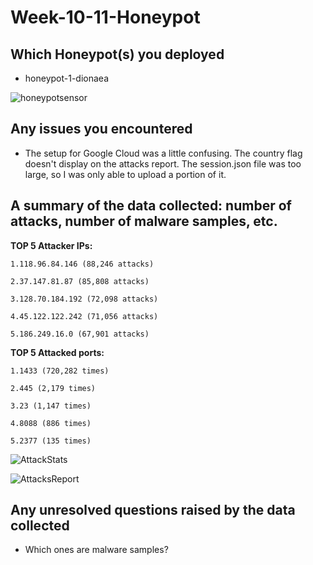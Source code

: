 # Week-10-11-Honeypot

## Which Honeypot(s) you deployed

* honeypot-1-dionaea

![honeypotsensor](https://user-images.githubusercontent.com/54424389/69910648-ee4d5600-13dc-11ea-96f7-99cb57c2a35e.jpg)

## Any issues you encountered

* The setup for Google Cloud was a little confusing. The country flag doesn't display on the attacks report. The session.json file was too large, so I was only able to upload a portion of it.

## A summary of the data collected: number of attacks, number of malware samples, etc.

**TOP 5 Attacker IPs:**

    1.118.96.84.146 (88,246 attacks)
 
    2.37.147.81.87 (85,808 attacks)
 
    3.128.70.184.192 (72,098 attacks)
 
    4.45.122.122.242 (71,056 attacks)
 
    5.186.249.16.0 (67,901 attacks)
 
**TOP 5 Attacked ports:**

    1.1433 (720,282 times)
 
    2.445 (2,179 times)
 
    3.23 (1,147 times)
 
    4.8088 (886 times)
 
    5.2377 (135 times)
 
![AttackStats](https://user-images.githubusercontent.com/54424389/69924695-b1d03780-147a-11ea-968b-ca0ec3b65b19.gif)

![AttacksReport](https://user-images.githubusercontent.com/54424389/69924707-c3b1da80-147a-11ea-8b98-66ca5b676b8c.gif)

## Any unresolved questions raised by the data collected

* Which ones are malware samples?

